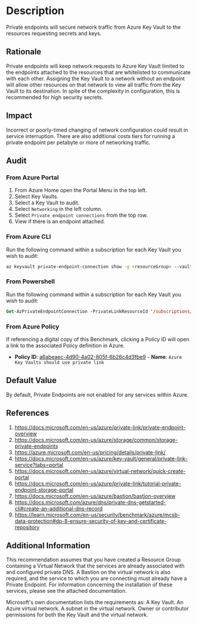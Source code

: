 # Description

Private endpoints will secure network traffic from Azure Key Vault to the resources requesting secrets and keys.

## Rationale

Private endpoints will keep network requests to Azure Key Vault limited to the endpoints attached to the resources that are whitelisted to communicate with each other. Assigning the Key Vault to a network without an endpoint will allow other resources on that network to view all traffic from the Key Vault to its destination. In spite of the complexity in configuration, this is recommended for high security secrets.

## Impact

Incorrect or poorly-timed changing of network configuration could result in service interruption. There are also additional costs tiers for running a private endpoint per petabyte or more of networking traffic.

## Audit

### From Azure Portal

1. From Azure Home open the Portal Menu in the top left.
2. Select Key Vaults.
3. Select a Key Vault to audit.
4. Select `Networking` in the left column.
5. Select `Private endpoint connections` from the top row.
6. View if there is an endpoint attached.

### From Azure CLI

Run the following command within a subscription for each Key Vault you wish to audit:

```sh
az keyvault private-endpoint-connection show -g <resourceGroup> --vault-name <keyVaultName>
```

### From Powershell

Run the following command within a subscription for each Key Vault you wish to audit:

```ps
Get-AzPrivateEndpointConnection -PrivateLinkResourceId '/subscriptions/<subscriptionNumber>/resourceGroups/<resourceGroup>/providers/Microsoft.KeyVault/vaults/<keyVaultName>/'
```

### From Azure Policy

If referencing a digital copy of this Benchmark, clicking a Policy ID will open a link to the associated Policy definition in Azure.

- **Policy ID**: [a6abeaec-4d90-4a02-805f-6b26c4d3fbe9](https://portal.azure.com/#view/Microsoft_Azure_Policy/PolicyDetailBlade/definitionId/%2Fproviders%2FMicrosoft.Authorization%2FpolicyDefinitions%2Fa6abeaec-4d90-4a02-805f-6b26c4d3fbe9) - **Name**: `Azure Key Vaults should use private link`

## Default Value

By default, Private Endpoints are not enabled for any services within Azure.

## References

1. <https://docs.microsoft.com/en-us/azure/private-link/private-endpoint-overview>
2. <https://docs.microsoft.com/en-us/azure/storage/common/storage-private-endpoints>
3. <https://azure.microsoft.com/en-us/pricing/details/private-link/>
4. <https://docs.microsoft.com/en-us/azure/key-vault/general/private-link-service?tabs=portal>
5. <https://docs.microsoft.com/en-us/azure/virtual-network/quick-create-portal>
6. <https://docs.microsoft.com/en-us/azure/private-link/tutorial-private-endpoint-storage-portal>
7. <https://docs.microsoft.com/en-us/azure/bastion/bastion-overview>
8. <https://docs.microsoft.com/azure/dns/private-dns-getstarted-cli#create-an-additional-dns-record>
9. <https://learn.microsoft.com/en-us/security/benchmark/azure/mcsb-data-protection#dp-8-ensure-security-of-key-and-certificate-repository>

## Additional Information

This recommendation assumes that you have created a Resource Group containing a Virtual Network that the services are already associated with and configured private DNS. A Bastion on the virtual network is also required, and the service to which you are connecting must already have a Private Endpoint. For information concerning the installation of these services, please see the attached documentation.

Microsoft's own documentation lists the requirements as: A Key Vault. An Azure virtual network. A subnet in the virtual network. Owner or contributor permissions for both the Key Vault and the virtual network.
